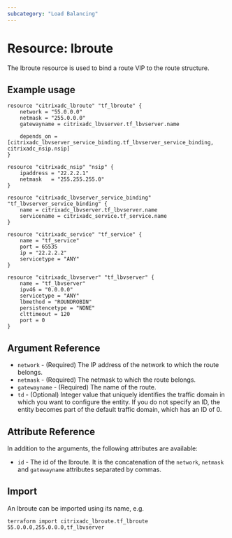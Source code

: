 ```yaml
---
subcategory: "Load Balancing"
---
```


# Resource: lbroute

The lbroute resource is used to bind a route VIP to the route structure.


## Example usage

```hcl
resource "citrixadc_lbroute" "tf_lbroute" {
	network = "55.0.0.0"
	netmask = "255.0.0.0"
	gatewayname = citrixadc_lbvserver.tf_lbvserver.name

	depends_on = [citrixadc_lbvserver_service_binding.tf_lbvserver_service_binding, citrixadc_nsip.nsip]
}

resource "citrixadc_nsip" "nsip" {
	ipaddress = "22.2.2.1"
	netmask   = "255.255.255.0"
}

resource "citrixadc_lbvserver_service_binding" "tf_lbvserver_service_binding" {
	name = citrixadc_lbvserver.tf_lbvserver.name
	servicename = citrixadc_service.tf_service.name
}

resource "citrixadc_service" "tf_service" {
	name = "tf_service"
	port = 65535
	ip = "22.2.2.2"
	servicetype = "ANY"
}

resource "citrixadc_lbvserver" "tf_lbvserver" {
	name = "tf_lbvserver"
	ipv46 = "0.0.0.0"
	servicetype = "ANY"
	lbmethod = "ROUNDROBIN"
	persistencetype = "NONE"
	clttimeout = 120
	port = 0
}
```


## Argument Reference

* `network` - (Required) The IP address of the network to which the route belongs.
* `netmask` - (Required) The netmask to which the route belongs.
* `gatewayname` - (Required) The name of the route.
* `td` - (Optional) Integer value that uniquely identifies the traffic domain in which you want to configure the entity. If you do not specify an ID, the entity becomes part of the default traffic domain, which has an ID of 0.


## Attribute Reference

In addition to the arguments, the following attributes are available:

* `id` - The id of the lbroute. It is the concatenation of the `network`, `netmask` and `gatewayname` attributes separated by commas.


## Import

An lbroute can be imported using its name, e.g.

```shell
terraform import citrixadc_lbroute.tf_lbroute 55.0.0.0,255.0.0.0,tf_lbvserver
```
